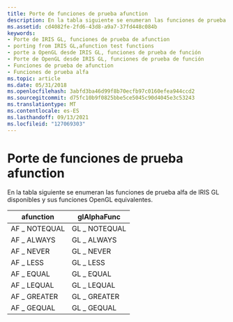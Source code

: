```yaml
---
title: Porte de funciones de prueba afunction
description: En la tabla siguiente se enumeran las funciones de prueba alfa de IRIS GL disponibles y sus funciones OpenGL equivalentes.
ms.assetid: cd4082fe-2fd6-43d8-a9a7-37fd448c084b
keywords:
- Porte de IRIS GL, funciones de prueba de afunction
- porting from IRIS GL,afunction test functions
- porte a OpenGL desde IRIS GL, funciones de prueba de función
- Porte de OpenGL desde IRIS GL, funciones de prueba de función
- Funciones de prueba de afunction
- Funciones de prueba alfa
ms.topic: article
ms.date: 05/31/2018
ms.openlocfilehash: 3abfd3ba46d99f8b70ecfb97c0160efea944ccd2
ms.sourcegitcommit: d75fc10b9f0825bbe5ce5045c90d4045e3c53243
ms.translationtype: MT
ms.contentlocale: es-ES
ms.lasthandoff: 09/13/2021
ms.locfileid: "127069303"
---
```

# <a name="porting-afunction-test-functions"></a>Porte de funciones de prueba afunction

En la tabla siguiente se enumeran las funciones de prueba alfa de IRIS GL disponibles y sus funciones OpenGL equivalentes.



| afunction    | glAlphaFunc  |
|--------------|--------------|
| AF \_ NOTEQUAL | GL \_ NOTEQUAL |
| AF \_ ALWAYS   | GL \_ ALWAYS   |
| AF \_ NEVER    | GL \_ NEVER    |
| AF \_ LESS     | GL \_ LESS     |
| AF \_ EQUAL    | GL \_ EQUAL    |
| AF \_ LEQUAL   | GL \_ LEQUAL   |
| AF \_ GREATER  | GL \_ GREATER  |
| AF \_ GEQUAL   | GL \_ GEQUAL   |



 

 

 




